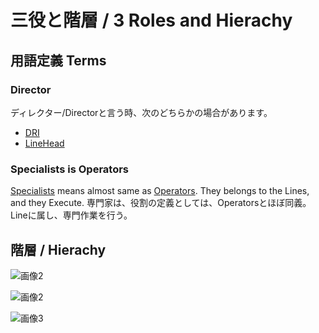 三役と階層 / 3 Roles and Hierachy
=================================================================
用語定義 Terms
-----------------------------------------------------------------
### Director
ディレクター/Directorと言う時、次のどちらかの場合があります。
- [DRI](./DRI)
- [LineHead](LineHead)
### Specialists is Operators
[Specialists](./Specialists) means almost same as [Operators](./Operators). They belongs to the Lines, and they Execute. 
専門家は、役割の定義としては、Operatorsとほぼ同義。Lineに属し、専門作業を行う。


階層 / Hierachy
-----------------------------------------------------------------



![画像2](http://i.imgur.com/WapFPK4.png)

![画像2](http://i.imgur.com/5hrRuSm.png)

![画像3](http://i.imgur.com/2tVqIT4.png)
